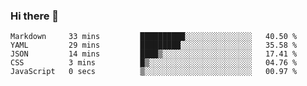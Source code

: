 ### Hi there 👋

<!--
**WShiBin/WShiBin** is a ✨ _special_ ✨ repository because its `README.md` (this file) appears on your GitHub profile.

Here are some ideas to get you started:

- 🔭 I’m currently working on ...
- 🌱 I’m currently learning ...
- 👯 I’m looking to collaborate on ...
- 🤔 I’m looking for help with ...
- 💬 Ask me about ...
- 📫 How to reach me: ...
- 😄 Pronouns: ...
- ⚡ Fun fact: ...
-->

<!--START_SECTION:waka-->

```text
Markdown     33 mins         ██████████░░░░░░░░░░░░░░░   40.50 %
YAML         29 mins         █████████░░░░░░░░░░░░░░░░   35.58 %
JSON         14 mins         ████▒░░░░░░░░░░░░░░░░░░░░   17.41 %
CSS          3 mins          █▒░░░░░░░░░░░░░░░░░░░░░░░   04.76 %
JavaScript   0 secs          ▒░░░░░░░░░░░░░░░░░░░░░░░░   00.97 %
```

<!--END_SECTION:waka-->
